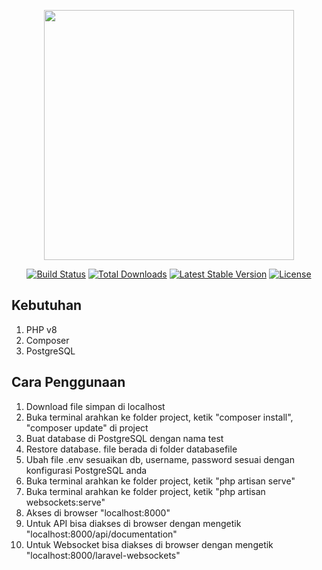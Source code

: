 <p align="center"><a href="https://laravel.com" target="_blank"><img src="https://raw.githubusercontent.com/laravel/art/master/logo-lockup/5%20SVG/2%20CMYK/1%20Full%20Color/laravel-logolockup-cmyk-red.svg" width="400"></a></p>

<p align="center">
<a href="https://travis-ci.org/laravel/framework"><img src="https://travis-ci.org/laravel/framework.svg" alt="Build Status"></a>
<a href="https://packagist.org/packages/laravel/framework"><img src="https://img.shields.io/packagist/dt/laravel/framework" alt="Total Downloads"></a>
<a href="https://packagist.org/packages/laravel/framework"><img src="https://img.shields.io/packagist/v/laravel/framework" alt="Latest Stable Version"></a>
<a href="https://packagist.org/packages/laravel/framework"><img src="https://img.shields.io/packagist/l/laravel/framework" alt="License"></a>
</p>


## Kebutuhan

1. PHP v8
2. Composer
3. PostgreSQL

## Cara Penggunaan

1. Download file simpan di localhost
2. Buka terminal arahkan ke folder project, ketik "composer install", "composer update" di project
3. Buat database di PostgreSQL dengan nama test
4. Restore database. file berada di folder databasefile
5. Ubah file .env sesuaikan db, username, password sesuai dengan konfigurasi PostgreSQL anda
6. Buka terminal arahkan ke folder project, ketik "php artisan serve"
7. Buka terminal arahkan ke folder project, ketik "php artisan websockets:serve"
8. Akses di browser "localhost:8000"
9. Untuk API bisa diakses di browser dengan mengetik "localhost:8000/api/documentation"
10. Untuk Websocket bisa diakses di browser dengan mengetik "localhost:8000/laravel-websockets"
